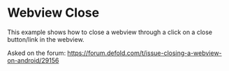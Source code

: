# Webview Close
This example shows how to close a webview through a click on a close button/link in the webview.

Asked on the forum: https://forum.defold.com/t/issue-closing-a-webview-on-android/29156
